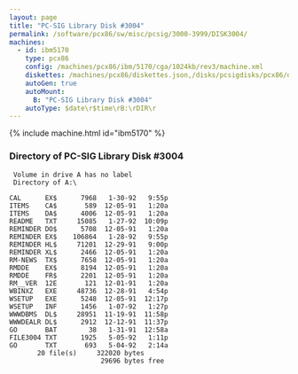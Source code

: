 ```yaml
---
layout: page
title: "PC-SIG Library Disk #3004"
permalink: /software/pcx86/sw/misc/pcsig/3000-3999/DISK3004/
machines:
  - id: ibm5170
    type: pcx86
    config: /machines/pcx86/ibm/5170/cga/1024kb/rev3/machine.xml
    diskettes: /machines/pcx86/diskettes.json,/disks/pcsigdisks/pcx86/diskettes.json
    autoGen: true
    autoMount:
      B: "PC-SIG Library Disk #3004"
    autoType: $date\r$time\rB:\rDIR\r
---
```


{% include machine.html id="ibm5170" %}

### Directory of PC-SIG Library Disk #3004

     Volume in drive A has no label
     Directory of A:\

    CAL      EX$      7968   1-30-92   9:55p
    ITEMS    CA$       589  12-05-91   1:20a
    ITEMS    DA$      4006  12-05-91   1:20a
    README   TXT     15085   1-27-92  10:09p
    REMINDER DO$      5708  12-05-91   1:20a
    REMINDER EX$    106864   1-28-92   9:55p
    REMINDER HL$     71201  12-29-91   9:00p
    REMINDER XL$      2466  12-05-91   1:20a
    RM-NEWS  TX$      7658  12-05-91   1:20a
    RMDDE    EX$      8194  12-05-91   1:20a
    RMDDE    FR$      2201  12-05-91   1:20a
    RM__VER  12E       121  12-01-91   1:20a
    WBINXZ   EXE     48736  12-28-91   4:54p
    WSETUP   EXE      5248  12-05-91  12:17p
    WSETUP   INF      1456   1-07-92   1:27p
    WWWDBMS  DL$     28951  11-19-91  11:58p
    WWWDEALR DL$      2912  12-12-91  11:37p
    GO       BAT        38   1-31-91  12:58a
    FILE3004 TXT      1925   5-05-92   1:11p
    GO       TXT       693   5-04-92   2:14a
           20 file(s)     322020 bytes
                           29696 bytes free
